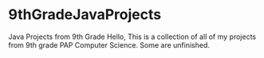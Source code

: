 # 9thGradeJavaProjects
Java Projects from 9th Grade
Hello, This is a collection of all of my projects from 9th grade PAP Computer Science. 
Some are unfinished.

